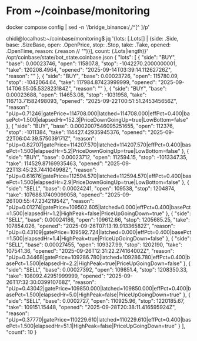 # From ~/coinbase/monitoring
docker compose config | sed -n '/bridge_binance:/,/^[^ ]/p'

chidi@localhost:~/coinbase/monitoring$ jq '{lots: [.Lots[] | {side: .Side, base: .SizeBase, open: .OpenPrice, stop: .Stop, take: .Take, opened: .OpenTime, reason: (.reason // "")}],
     count: (.Lots|length)}' /opt/coinbase/state/bot_state.coinbase.json
{
  "lots": [
    {
      "side": "BUY",
      "base": 0.00023746,
      "open": 115807.8,
      "stop": -1042270.2000000001,
      "take": 120208.4964,
      "opened": "2025-09-14T03:39:14.11262726Z",
      "reason": ""
    },
    {
      "side": "BUY",
      "base": 0.00023726,
      "open": 115780.09,
      "stop": -1042064.64,
      "take": 117984.87423999999,
      "opened": "2025-09-14T06:55:05.532823184Z",
      "reason": ""
    },
    {
      "side": "BUY",
      "base": 0.00023688,
      "open": 114653.08,
      "stop": -1031958,
      "take": 116713.71582498093,
      "opened": "2025-09-22T00:51:51.245345656Z",
      "reason": "pUp=0.71246|gatePrice=114708.000|latched=114708.000|effPct=0.400|basePct=1.500|elapsedHr=152.3|PriceDownGoingUp=true|LowBottom=false"
    },
    {
      "side": "BUY",
      "base": 0.0002007546095251655,
      "open": 112376,
      "stop": -1011384,
      "take": 114427.42935945376,
      "opened": "2025-09-22T06:04:39.575039171Z",
      "reason": "pUp=0.82707|gatePrice=114207.570|latched=114207.570|effPct=0.400|basePct=1.500|elapsedHr=5.2|PriceDownGoingUp=true|LowBottom=false"
    },
    {
      "side": "BUY",
      "base": 0.00023712,
      "open": 112594.15,
      "stop": -1013347.35,
      "take": 114529.87169935463,
      "opened": "2025-09-22T13:45:23.744104998Z",
      "reason": "pUp=0.61676|gatePrice=112594.570|latched=112594.570|effPct=0.400|basePct=1.500|elapsedHr=2.9|PriceDownGoingUp=true|LowBottom=false"
    },
    {
      "side": "SELL",
      "base": 0.00024241,
      "open": 109538,
      "stop": 1204874,
      "take": 107688.17409099058,
      "opened": "2025-09-26T00:55:47.23421954Z",
      "reason": "pUp=0.01274|gatePrice=109502.605|latched=0.000|effPct=0.400|basePct=1.500|elapsedHr=1.2|HighPeak=false|PriceUpGoingDown=true"
    },
    {
      "side": "SELL",
      "base": 0.00024186,
      "open": 109612.66,
      "stop": 1205685.25,
      "take": 107854.026,
      "opened": "2025-09-26T07:13:19.91336582Z",
      "reason": "pUp=0.43109|gatePrice=109592.724|latched=0.000|effPct=0.400|basePct=1.500|elapsedHr=1.4|HighPeak=true|PriceUpGoingDown=false"
    },
    {
      "side": "SELL",
      "base": 0.00027455,
      "open": 109327.99,
      "stop": 1202190,
      "take": 107541.36,
      "opened": "2025-09-26T12:31:22.274164002Z",
      "reason": "pUp=0.34468|gatePrice=109286.780|latched=109286.780|effPct=0.400|basePct=1.500|elapsedHr=2.2|HighPeak=true|PriceUpGoingDown=false"
    },
    {
      "side": "SELL",
      "base": 0.00027392,
      "open": 109851.4,
      "stop": 1208350.33,
      "take": 108092.42951999999,
      "opened": "2025-09-26T17:32:30.039910768Z",
      "reason": "pUp=0.43042|gatePrice=109850.000|latched=109850.000|effPct=0.400|basePct=1.500|elapsedHr=5.0|HighPeak=false|PriceUpGoingDown=true"
    },
    {
      "side": "SELL",
      "base": 0.0002727,
      "open": 110925.96,
      "stop": 1220185.67,
      "take": 109151.15448,
      "opened": "2025-09-28T20:38:11.416595924Z",
      "reason": "pUp=0.37770|gatePrice=110229.610|latched=110229.610|effPct=0.400|basePct=1.500|elapsedHr=51.1|HighPeak=false|PriceUpGoingDown=true"
    }
  ],
  "count": 10
}
